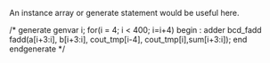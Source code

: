An instance array or generate statement would be useful here.
 
 /* generate
        genvar i;
        for(i = 4; i < 400; i=i+4) begin : adder
            bcd_fadd fadd(a[i+3:i], b[i+3:i], cout_tmp[i-4], cout_tmp[i],sum[i+3:i]);
        end
    endgenerate
    */
